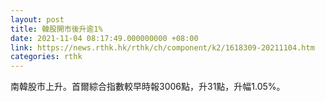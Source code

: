 ```yaml
---
layout: post
title: 韓股開市後升逾1%
date: 2021-11-04 08:17:49.000000000 +08:00
link: https://news.rthk.hk/rthk/ch/component/k2/1618309-20211104.htm
categories: rthk
---
```


南韓股市上升。首爾綜合指數較早時報3006點，升31點，升幅1.05%。
